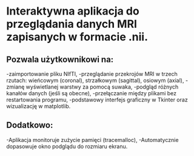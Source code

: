 # Interaktywna aplikacja do przeglądania danych MRI zapisanych w formacie .nii.

## Pozwala użytkownikowi na:
-zaimportowanie pliku NIfTI,
-przeglądanie przekrojów MRI w trzech rzutach: wieńcowym (coronal), strzałkowym (sagittal), osiowym (axial),
-zmianę wyświetlanej warstwy za pomocą suwaka,
-podgląd różnych kanałów danych (jeśli są obecne),
-przełączanie między plikami bez restartowania programu,
-podstawowy interfejs graficzny w Tkinter oraz wizualizację w matplotlib.

## Dodatkowo:
-Aplikacja monitoruje zużycie pamięci (tracemalloc),
-Automatycznie dopasowuje okno podglądu do rozmiaru ekranu.
